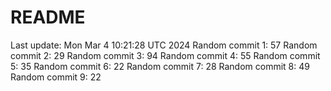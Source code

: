 # README

Last update: Mon Mar  4 10:21:28 UTC 2024
Random commit 1: 57
Random commit 2: 29
Random commit 3: 94
Random commit 4: 55
Random commit 5: 35
Random commit 6: 22
Random commit 7: 28
Random commit 8: 49
Random commit 9: 22
